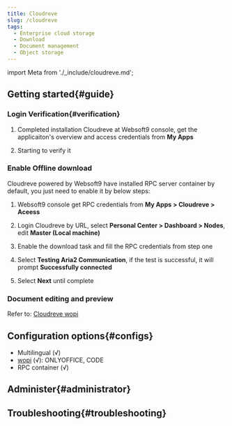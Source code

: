 ```yaml
---
title: Cloudreve
slug: /cloudreve
tags:
  - Enterprise cloud storage 
  - Download 
  - Document management 
  - Object storage  
---
```


import Meta from './_include/cloudreve.md';

<Meta name="meta" />

## Getting started{#guide}

### Login Verification{#verification}

1. Completed installation Cloudreve at Websoft9 console, get the applicaiton's overview and access credentials from **My Apps**  

2. Starting to verify it

### Enable Offline download 

Cloudreve powered by Websoft9 have installed RPC server container by default, you just need to enable it by below steps:  

1. Websoft9 console get RPC credentials from **My Apps > Cloudreve > Aceess**

2. Login Cloudreve by URL, select **Personal Center > Dashboard > Nodes**, edit **Master (Local machine)**
  
3. Enable the download task and fill the RPC credentials from step one

4. Select **Testing Aria2 Communication**, if the test is successful, it will prompt **Successfully connected**

5. Select **Next** until complete

### Document editing and preview 

Refer to: [Cloudreve wopi](https://docs.cloudreve.org/use/wopi)

## Configuration options{#configs}

- Multilingual (√)
- [wopi](https://docs.cloudreve.org/use/wopi) (√): ONLYOFFICE, CODE
- RPC container (√)

## Administer{#administrator}

## Troubleshooting{#troubleshooting}
